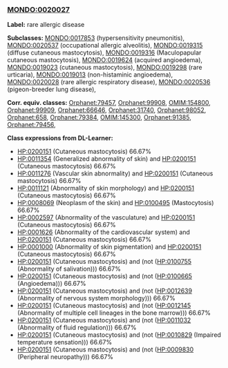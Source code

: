 
### [MONDO:0020027](http://purl.obolibrary.org/obo/MONDO_0020027)
**Label:** rare allergic disease

**Subclasses:** [MONDO:0017853](http://purl.obolibrary.org/obo/MONDO_0017853) (hypersensitivity pneumonitis), [MONDO:0020537](http://purl.obolibrary.org/obo/MONDO_0020537) (occupational allergic alveolitis), [MONDO:0019315](http://purl.obolibrary.org/obo/MONDO_0019315) (diffuse cutaneous mastocytosis), [MONDO:0019316](http://purl.obolibrary.org/obo/MONDO_0019316) (Maculopapular cutaneous mastocytosis), [MONDO:0019624](http://purl.obolibrary.org/obo/MONDO_0019624) (acquired angioedema), [MONDO:0019023](http://purl.obolibrary.org/obo/MONDO_0019023) (cutaneous mastocytosis), [MONDO:0019298](http://purl.obolibrary.org/obo/MONDO_0019298) (rare urticaria), [MONDO:0019013](http://purl.obolibrary.org/obo/MONDO_0019013) (non-histaminic angioedema), [MONDO:0020028](http://purl.obolibrary.org/obo/MONDO_0020028) (rare allergic respiratory disease), [MONDO:0020536](http://purl.obolibrary.org/obo/MONDO_0020536) (pigeon-breeder lung disease), 

**Corr. equiv. classes:** [Orphanet:79457](http://www.orpha.net/ORDO/Orphanet_79457), [Orphanet:99908](http://www.orpha.net/ORDO/Orphanet_99908), [OMIM:154800](http://purl.obolibrary.org/obo/OMIM_154800), [Orphanet:99909](http://www.orpha.net/ORDO/Orphanet_99909), [Orphanet:66646](http://www.orpha.net/ORDO/Orphanet_66646), [Orphanet:31740](http://www.orpha.net/ORDO/Orphanet_31740), [Orphanet:98052](http://www.orpha.net/ORDO/Orphanet_98052), [Orphanet:658](http://www.orpha.net/ORDO/Orphanet_658), [Orphanet:79384](http://www.orpha.net/ORDO/Orphanet_79384), [OMIM:145300](http://purl.obolibrary.org/obo/OMIM_145300), [Orphanet:91385](http://www.orpha.net/ORDO/Orphanet_91385), [Orphanet:79456](http://www.orpha.net/ORDO/Orphanet_79456), 

**Class expressions from DL-Learner:**

- [HP:0200151](http://purl.obolibrary.org/obo/HP_0200151) (Cutaneous mastocytosis) 66.67%
- [HP:0011354](http://purl.obolibrary.org/obo/HP_0011354) (Generalized abnormality of skin) and [HP:0200151](http://purl.obolibrary.org/obo/HP_0200151) (Cutaneous mastocytosis) 66.67%
- [HP:0011276](http://purl.obolibrary.org/obo/HP_0011276) (Vascular skin abnormality) and [HP:0200151](http://purl.obolibrary.org/obo/HP_0200151) (Cutaneous mastocytosis) 66.67%
- [HP:0011121](http://purl.obolibrary.org/obo/HP_0011121) (Abnormality of skin morphology) and [HP:0200151](http://purl.obolibrary.org/obo/HP_0200151) (Cutaneous mastocytosis) 66.67%
- [HP:0008069](http://purl.obolibrary.org/obo/HP_0008069) (Neoplasm of the skin) and [HP:0100495](http://purl.obolibrary.org/obo/HP_0100495) (Mastocytosis) 66.67%
- [HP:0002597](http://purl.obolibrary.org/obo/HP_0002597) (Abnormality of the vasculature) and [HP:0200151](http://purl.obolibrary.org/obo/HP_0200151) (Cutaneous mastocytosis) 66.67%
- [HP:0001626](http://purl.obolibrary.org/obo/HP_0001626) (Abnormality of the cardiovascular system) and [HP:0200151](http://purl.obolibrary.org/obo/HP_0200151) (Cutaneous mastocytosis) 66.67%
- [HP:0001000](http://purl.obolibrary.org/obo/HP_0001000) (Abnormality of skin pigmentation) and [HP:0200151](http://purl.obolibrary.org/obo/HP_0200151) (Cutaneous mastocytosis) 66.67%
- [HP:0200151](http://purl.obolibrary.org/obo/HP_0200151) (Cutaneous mastocytosis) and (not ([HP:0100755](http://purl.obolibrary.org/obo/HP_0100755) (Abnormality of salivation))) 66.67%
- [HP:0200151](http://purl.obolibrary.org/obo/HP_0200151) (Cutaneous mastocytosis) and (not ([HP:0100665](http://purl.obolibrary.org/obo/HP_0100665) (Angioedema))) 66.67%
- [HP:0200151](http://purl.obolibrary.org/obo/HP_0200151) (Cutaneous mastocytosis) and (not ([HP:0012639](http://purl.obolibrary.org/obo/HP_0012639) (Abnormality of nervous system morphology))) 66.67%
- [HP:0200151](http://purl.obolibrary.org/obo/HP_0200151) (Cutaneous mastocytosis) and (not ([HP:0012145](http://purl.obolibrary.org/obo/HP_0012145) (Abnormality of multiple cell lineages in the bone marrow))) 66.67%
- [HP:0200151](http://purl.obolibrary.org/obo/HP_0200151) (Cutaneous mastocytosis) and (not ([HP:0011032](http://purl.obolibrary.org/obo/HP_0011032) (Abnormality of fluid regulation))) 66.67%
- [HP:0200151](http://purl.obolibrary.org/obo/HP_0200151) (Cutaneous mastocytosis) and (not ([HP:0010829](http://purl.obolibrary.org/obo/HP_0010829) (Impaired temperature sensation))) 66.67%
- [HP:0200151](http://purl.obolibrary.org/obo/HP_0200151) (Cutaneous mastocytosis) and (not ([HP:0009830](http://purl.obolibrary.org/obo/HP_0009830) (Peripheral neuropathy))) 66.67%


